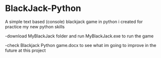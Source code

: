 # BlackJack-Python
A simple  text based (console) blackjack game in python i created for practice my new python skills


-download MyBlackJack folder and run MyBlackJack.exe to run the game


-check Blackjack Python game.docx to see what im going to improve in the future at this project
